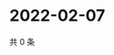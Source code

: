 # 2022-02-07

共 0 条

<!-- BEGIN WEIBO -->
<!-- 最后更新时间 Mon Feb 07 2022 10:23:32 GMT+0800 (China Standard Time) -->

<!-- END WEIBO -->

